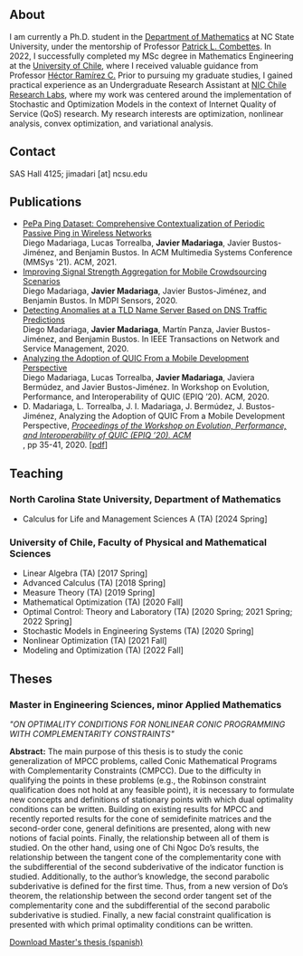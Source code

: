 ## About

I am currently a Ph.D. student in the [Department of Mathematics](https://math.sciences.ncsu.edu) at NC State University, under the mentorship of Professor [Patrick L. Combettes](https://pcombet.math.ncsu.edu). In 2022, I successfully completed my MSc degree in Mathematics Engineering at the [University of Chile](http://www.dim.uchile.cl), where I received valuable guidance from Professor [Héctor Ramírez C.](https://sites.google.com/site/hectorramirezhomepage/home) Prior to pursuing my graduate studies, I gained practical experience as an Undergraduate Research Assistant at [NIC Chile Research Labs](https://niclabs.cl/), where my work was centered around the implementation of Stochastic and Optimization Models in the context of Internet Quality of Service (QoS) research. My research interests are optimization, nonlinear analysis, convex optimization, and variational analysis.

## Contact
SAS Hall 4125; jimadari [at] ncsu.edu

## Publications

* [PePa Ping Dataset: Comprehensive Contextualization of Periodic Passive Ping in Wireless Networks](https://dl.acm.org/doi/abs/10.1145/3458305.3478456)<br/>Diego Madariaga, Lucas Torrealba, **Javier Madariaga**, Javier Bustos-Jiménez, and Benjamin Bustos. In ACM Multimedia Systems Conference (MMSys '21). ACM, 2021.
* [Improving Signal Strength Aggregation for Mobile Crowdsourcing Scenarios](https://www.mdpi.com/1424-8220/21/4/1084/htm)<br/>Diego Madariaga, **Javier Madariaga**, Javier Bustos-Jiménez, and Benjamin Bustos. In MDPI Sensors, 2020.
* [Detecting Anomalies at a TLD Name Server Based on DNS Traffic Predictions](https://doi.org/10.1109/TNSM.2021.3051195)<br/>Diego Madariaga, **Javier Madariaga**, Martín Panza, Javier Bustos-Jiménez, and Benjamin Bustos. In IEEE Transactions on Network and Service Management, 2020.
* [Analyzing the Adoption of QUIC From a Mobile Development Perspective](https://dl.acm.org/doi/abs/10.1145/3405796.3405830)<br/>Diego Madariaga, Lucas Torrealba, **Javier Madariaga**, Javiera Bermúdez, and Javier Bustos-Jiménez. In Workshop on Evolution, Performance, and Interoperability of QUIC (EPIQ ’20). ACM, 2020.
* D. Madariaga, L. Torrealba, J. I. Madariaga, J. Bermúdez, J. Bustos-Jiménez, Analyzing the Adoption of QUIC From a Mobile Development Perspective, [<em>Proceedings of the Workshop on Evolution, Performance, and Interoperability of QUIC (EPIQ ’20). ACM</em>](https://conferences.sigcomm.org/sigcomm/2020/workshop-epiq.html)<br/>, pp 35-41, 2020. [[pdf](https://dl.acm.org/doi/abs/10.1145/3405796.3405830)]

## Teaching
### North Carolina State University, Department of Mathematics
* Calculus for Life and Management Sciences A (TA) [2024 Spring]

### University of Chile, Faculty of Physical and Mathematical Sciences
* Linear Algebra (TA) [2017 Spring]
* Advanced Calculus (TA) [2018 Spring]
* Measure Theory (TA) [2019 Spring]
* Mathematical Optimization (TA) [2020 Fall] 
* Optimal Control: Theory and Laboratory (TA) [2020 Spring; 2021 Spring; 2022 Spring] 
* Stochastic Models in Engineering Systems (TA) [2020 Spring] 
* Nonlinear Optimization (TA) [2021 Fall] 
* Modeling and Optimization (TA) [2022 Fall]

## Theses

### Master in Engineering Sciences, minor Applied Mathematics
<em>"ON OPTIMALITY CONDITIONS FOR NONLINEAR CONIC PROGRAMMING WITH COMPLEMENTARITY CONSTRAINTS"</em>

**Abstract:** The main purpose of this thesis is to study the conic generalization of MPCC problems, called Conic Mathematical Programs with Complementarity Constraints (CMPCC). Due to the difficulty in qualifying the points in these problems (e.g., the Robinson constraint qualification does not hold at any feasible point), it is necessary to formulate new concepts and definitions of stationary points with which dual optimality conditions can be written. Building on existing results for MPCC and recently reported results for the cone of semidefinite matrices and the second-order cone, general definitions are presented, along with new notions of facial points. Finally, the relationship between all of them is studied. On the other hand, using one of Chi Ngoc Do’s results, the relationship between the tangent cone of the complementarity cone with the subdifferential of the second subderivative of the indicator function is studied. Additionally, to the author’s knowledge, the second parabolic subderivative is defined for the first time. Thus, from a new version of Do’s theorem, the relationship between the second order tangent set of the complementarity cone and the subdifferential of the second parabolic subderivative is studied. Finally, a new facial constraint qualification is presented with which primal optimality conditions can be written.

[Download Master's thesis (spanish)](https://repositorio.uchile.cl/bitstream/handle/2250/191684/Condiciones-de-optimalidad-para-la-programacion-conica-con-restricciones-de-complementariedad.pdf?sequence=5)
